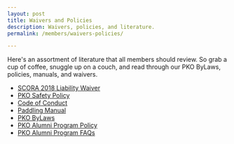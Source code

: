 ```yaml
---
layout: post
title: Waivers and Policies
description: Waivers, policies, and literature.
permalink: /members/waivers-policies/

---
```


<p>Here's an assortment of literature that all members should review. So grab a cup of coffee, snuggle up on a couch, and read through our PKO ByLaws, policies, manuals, and waivers.</p>
<ul class="actions">
<li>
<a href="/assets/docs/2018-SCORA-Waiver.pdf" class="button small">SCORA 2018 Liability Waiver</a>
</li>
<li>
<a href="/assets/docs/PKO-Safety-Policy.pdf" class="button small">PKO Safety Policy</a>
</li>

<li>
<a href="/assets/docs/PKO-Code-of-Conduct-Policy.pdf" class="button small">Code of Conduct</a>
</li>
<li>
<a href="/assets/docs/PKO-Paddling-Manual.doc" class="button small">Paddling Manual</a>
</li>
<li>
<a href="/assets/docs/PKO-By-Laws.doc" class="button small">PKO ByLaws</a>
</li>
<li>
<a href="/assets/docs/PKO-Alumni-Paddling-Program-Policy.pdf" class="button small">PKO Alumni Program Policy</a>
</li>
<li>
<a href="/assets/docs/PKO-Alumni-Prog-FAQ.pdf" class="button small">PKO Alumni Program FAQs</a>
</li>
</ul>



